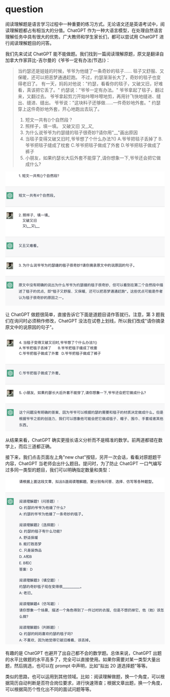 # question

阅读理解题是语言学习过程中一种重要的练习方式。无论语文还是英语考试中，阅读理解题都占有相当大的分值。ChatGPT 作为一种大语言模型，在处理自然语言理解任务中具有很大的优势。广大教师和学生家长们，都可以尝试用 ChatGPT 进行阅读理解题目的问答。

我们先来试试 ChatGPT 能不能做题。我们找到一篇阅读理解原题，原文是翻译自加拿大作家菲比-吉尔曼的《爷爷一定有办法(节选)》：

> 当约瑟还是娃娃的时候，爷爷为他缝了一条奇妙的毯子……
> 毯子又舒服、又保暖，还可以把恶梦通通赶跑。
> 不过，约瑟渐渐长大了，奇妙的毯子也变得老旧了。
> 有一天，妈妈对他说："约瑟，看看你的毯子，又破又旧，好难看，真该把它丢了。"
> 约瑟说："爷爷一定有办法。"
> 爷爷拿起了毯子，翻过来，又翻过去。
> 爷爷拿起剪刀开始咔嚓咔嚓地剪，再用针飞快地缝进、缝出、缝进、缝出。
> 爷爷说："这块料子还够做……一件奇妙地外套。"
> 约瑟穿上这件奇妙地外套，开心地跑出去玩了。
> 
> 1. 短文一共有()个自然段？
> 2. 照样子，填一填。
>     又破又旧
>     又\__又\__
> 3. 为什么说爷爷为约瑟缝的毯子很奇妙?请你用"\__"画出原因
> 4. 当毯子变得又破又旧时,爷爷想了个什么办法?()
> A.爷爷把毯子丢掉了       B.爷爷把毯子缝成了枕套
> C.爷爷把毯子做成了外套   D.爷爷把毯子做成了裤子
> 5. 小朋友，如果约瑟长大后外套不能穿了,请你想象一下,爷爷还会把它做成什么?

![](/images/awesome/question-1.png)

让 ChatGPT 做题很简单，直接告诉它下面是道题目请作答就行。注意，第 3 题我们在询问时必须稍作修改，ChatGPT 没法在试卷上划线，所以我们改成"请你摘录原文中的说原因的句子"。

![](/images/awesome/question-2.png)

从结果来看，ChatGPT 确实更擅长语义分析而不是精准的数学。前两道都错在数学上，而后三道都正确。

接下来，我们点击页面左上角"new chat"按钮，另开一次会话，看看对原题题干内容，ChatGPT 当老师会出什么题目。提问时，为了防止 ChatGPT 一口气编写过多同一类型的题目，我们可以明确指定数量和类型：

![](/images/awesome/question-3.png)

有趣的是 ChatGPT 也避开了出自己都不会的数学题。总体来说，ChatGPT 出题的水平比做题的水平高多了，完全可以直接使用。如果你需要对某一类型大量出题，然后挑选，也可以在 prompt 中声明，比如"拟出 20 道选择题"等等。

类似的思路，也可以运用到其他领域。比如：阅读理解做题，换一个角度，可以根据简历自动判断是否符合岗位要求，进行快速筛查；根据文章出题，换一个角度，可以根据简历个性化出不同的面试问题等等。

